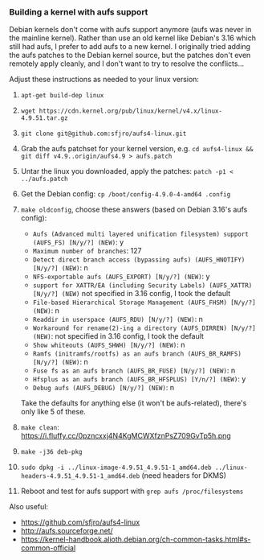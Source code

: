 ### Building a kernel with aufs support

Debian kernels don't come with aufs support anymore (aufs was never in the
mainline kernel). Rather than use an old kernel like Debian's 3.16 which still
had aufs, I prefer to add aufs to a new kernel. I originally tried adding the
aufs patches to the Debian kernel source, but the patches don't even remotely
apply cleanly, and I don't want to try to resolve the conflicts...

Adjust these instructions as needed to your linux version:

1. `apt-get build-dep linux`
2. `wget https://cdn.kernel.org/pub/linux/kernel/v4.x/linux-4.9.51.tar.gz`
3. `git clone git@github.com:sfjro/aufs4-linux.git`
4. Grab the aufs patchset for your kernel version, e.g.
   `cd aufs4-linux && git diff v4.9..origin/aufs4.9 > aufs.patch`
5. Untar the linux you downloaded, apply the patches: `patch -p1 < ../aufs.patch`
6. Get the Debian config: `cp /boot/config-4.9.0-4-amd64 .config`
7. `make oldconfig`, choose these answers (based on Debian 3.16's aufs config):
   * `Aufs (Advanced multi layered unification filesystem) support (AUFS_FS) [N/y/?] (NEW)`: y
   * `Maximum number of branches`: 127
   * `Detect direct branch access (bypassing aufs) (AUFS_HNOTIFY) [N/y/?] (NEW)`: n
   * `NFS-exportable aufs (AUFS_EXPORT) [N/y/?] (NEW)`: y
   * `support for XATTR/EA (including Security Labels) (AUFS_XATTR) [N/y/?] (NEW)` not specified in 3.16 config, I took the default
   * `File-based Hierarchical Storage Management (AUFS_FHSM) [N/y/?] (NEW)`: n
   * `Readdir in userspace (AUFS_RDU) [N/y/?] (NEW)`: n
   * `Workaround for rename(2)-ing a directory (AUFS_DIRREN) [N/y/?] (NEW)`: not specified in 3.16 config, I took the default
   * `Show whiteouts (AUFS_SHWH) [N/y/?] (NEW)`: n
   * `Ramfs (initramfs/rootfs) as an aufs branch (AUFS_BR_RAMFS) [N/y/?] (NEW)`: n
   * `Fuse fs as an aufs branch (AUFS_BR_FUSE) [N/y/?] (NEW)`: n
   * `Hfsplus as an aufs branch (AUFS_BR_HFSPLUS) [Y/n/?] (NEW)`: y
   * `Debug aufs (AUFS_DEBUG) [N/y/?] (NEW)`: n

   Take the defaults for anything else (it won't be aufs-related), there's only
   like 5 of these.
8. `make clean`: https://i.fluffy.cc/0pzncxxj4N4KgMCWXfznPsZ709GvTp5h.png
9. `make -j36 deb-pkg`
10. `sudo dpkg -i ../linux-image-4.9.51_4.9.51-1_amd64.deb ../linux-headers-4.9.51_4.9.51-1_amd64.deb` (need headers for DKMS)
11. Reboot and test for aufs support with `grep aufs /proc/filesystems`


Also useful:

* https://github.com/sfjro/aufs4-linux
* http://aufs.sourceforge.net/
* https://kernel-handbook.alioth.debian.org/ch-common-tasks.html#s-common-official
